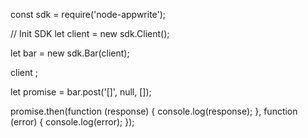const sdk = require('node-appwrite');

// Init SDK
let client = new sdk.Client();

let bar = new sdk.Bar(client);

client
;

let promise = bar.post('[]', null, []);

promise.then(function (response) {
    console.log(response);
}, function (error) {
    console.log(error);
});